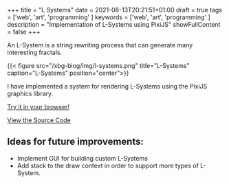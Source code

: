 +++
title = "L Systems"
date = 2021-08-13T20:21:51+01:00
draft = true
tags = ['web', 'art', 'programming' ]
keywords = ['web', 'art', 'programming' ]
description = "Implementation of L-Systems using PixiJS"
showFullContent = false
+++

An L-System is a string rewriting process that can generate many interesting
fractals.

{{< figure src="/xbg-blog/img/l-systems.png" title="L-Systems" caption="L-Systems" position="center">}}

I have implemented a system for rendering L-Systems using the PixiJS
graphics library.

[Try it in your browser!](https://xbgbtx.github.io/xbg-blog/LSystems/)

[View the Source Code](https://github.com/xbgbtx/L-Systems)

## Ideas for future improvements:

- Implement GUI for building custom L-Systems
- Add stack to the draw context in order to support more types of L-System.
